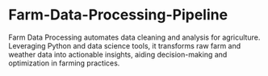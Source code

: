 # Farm-Data-Processing-Pipeline
Farm Data Processing automates data cleaning and analysis for agriculture. Leveraging Python and data science tools, it transforms raw farm and weather data into actionable insights, aiding decision-making and optimization in farming practices.
